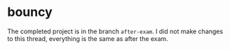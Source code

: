 # bouncy
The completed project is in the branch `after-exam`. I did not make changes to this thread, everything is the same as after the exam.
